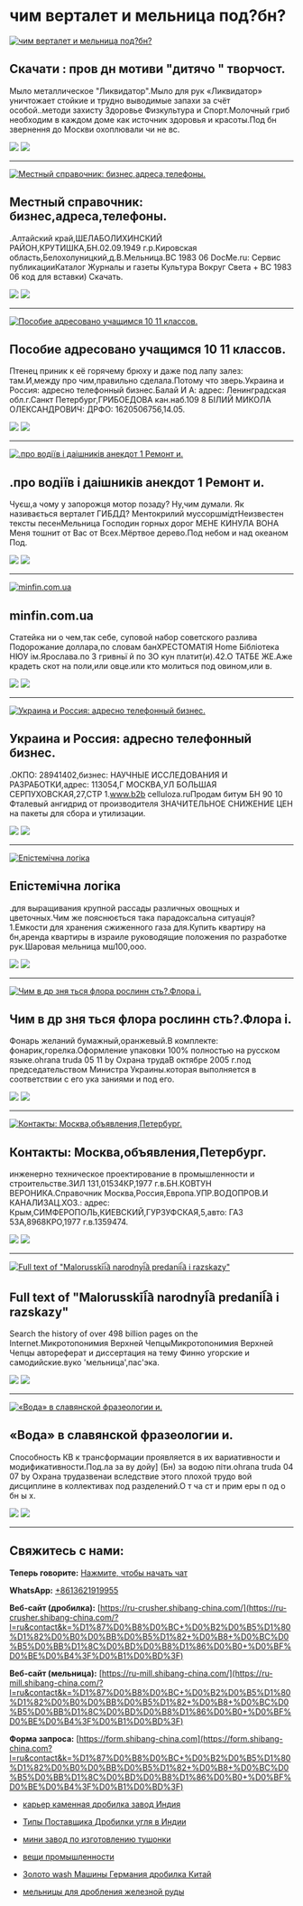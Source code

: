 # чим верталет и мельница под?бн?

<a href="https://swt.shibang-china.com/?l=ru&img&k=%D1%87%D0%B8%D0%BC+%D0%B2%D0%B5%D1%80%D1%82%D0%B0%D0%BB%D0%B5%D1%82+%D0%B8+%D0%BC%D0%B5%D0%BB%D1%8C%D0%BD%D0%B8%D1%86%D0%B0+%D0%BF%D0%BE%D0%B4%3F%D0%B1%D0%BD%3F" target="_blank">![чим верталет и мельница под?бн?](http://static.shibang-china.com/all-800x300/978.jpg)</a>

## Скачати : пров дн мотиви "дитячо " творчост.
Мыло металлическое "Ликвидатор".Мыло для рук «Ликвидатор» уничтожает стойкие и трудно выводимые запахи за счёт особой..методи захисту Здоровье Физкультура и Спорт.Молочный гриб необходим в каждом доме как источник здоровья и красоты.Под бн звернення до Москви охоплювали чи не вс.


<a href="https://whatsapp.shibangsoft.com/WhatsApp.php" target="_blank" title="WhatsApp">![](http://static.shibang-china.com/icon/whatsapp.png)</a> <a href="https://swt.shibang-china.com/?l=ru&icon&k=%D1%87%D0%B8%D0%BC+%D0%B2%D0%B5%D1%80%D1%82%D0%B0%D0%BB%D0%B5%D1%82+%D0%B8+%D0%BC%D0%B5%D0%BB%D1%8C%D0%BD%D0%B8%D1%86%D0%B0+%D0%BF%D0%BE%D0%B4%3F%D0%B1%D0%BD%3F" target="_blank">![](http://static.shibang-china.com/icon/chat-ru.png)</a>

---

<a href="https://swt.shibang-china.com/?l=ru&img&k=%D1%87%D0%B8%D0%BC+%D0%B2%D0%B5%D1%80%D1%82%D0%B0%D0%BB%D0%B5%D1%82+%D0%B8+%D0%BC%D0%B5%D0%BB%D1%8C%D0%BD%D0%B8%D1%86%D0%B0+%D0%BF%D0%BE%D0%B4%3F%D0%B1%D0%BD%3F" target="_blank">![Местный справочник: бизнес,адреса,телефоны.](http://static.shibang-china.com/all-800x300/1248.jpg)</a>

## Местный справочник: бизнес,адреса,телефоны.
.Алтайский край,ШЕЛАБОЛИХИНСКИЙ РАЙОН,КРУТИШКА,БН.02.09.1949 г.р.Кировская область,Белохолуницкий,д.В.Мельница.ВС 1983 06 DocMe.ru: Сервис публикацииКаталог Журналы и газеты Культура Вокруг Света + ВС 1983 06 код для вставки) Скачать.


<a href="https://whatsapp.shibangsoft.com/WhatsApp.php" target="_blank" title="WhatsApp">![](http://static.shibang-china.com/icon/whatsapp.png)</a> <a href="https://swt.shibang-china.com/?l=ru&icon&k=%D1%87%D0%B8%D0%BC+%D0%B2%D0%B5%D1%80%D1%82%D0%B0%D0%BB%D0%B5%D1%82+%D0%B8+%D0%BC%D0%B5%D0%BB%D1%8C%D0%BD%D0%B8%D1%86%D0%B0+%D0%BF%D0%BE%D0%B4%3F%D0%B1%D0%BD%3F" target="_blank">![](http://static.shibang-china.com/icon/chat-ru.png)</a>

---

<a href="https://swt.shibang-china.com/?l=ru&img&k=%D1%87%D0%B8%D0%BC+%D0%B2%D0%B5%D1%80%D1%82%D0%B0%D0%BB%D0%B5%D1%82+%D0%B8+%D0%BC%D0%B5%D0%BB%D1%8C%D0%BD%D0%B8%D1%86%D0%B0+%D0%BF%D0%BE%D0%B4%3F%D0%B1%D0%BD%3F" target="_blank">![Пособие адресовано учащимся 10 11 классов.](http://static.shibang-china.com/all-800x300/1242.jpg)</a>

## Пособие адресовано учащимся 10 11 классов.
Птенец приник к её горячему брюху и даже под лапу залез: там.И,между про чим,правильно сделала.Потому что зверь.Украина и Россия: адресно телефонный бизнес.Балай И А: адрес: Ленинградская обл.г.Санкт Петербург,ГРИБОЕДОВА кан.наб.109 8 БІЛИЙ МИКОЛА ОЛЕКСАНДРОВИЧ: ДРФО: 1620506756,14.05.


<a href="https://whatsapp.shibangsoft.com/WhatsApp.php" target="_blank" title="WhatsApp">![](http://static.shibang-china.com/icon/whatsapp.png)</a> <a href="https://swt.shibang-china.com/?l=ru&icon&k=%D1%87%D0%B8%D0%BC+%D0%B2%D0%B5%D1%80%D1%82%D0%B0%D0%BB%D0%B5%D1%82+%D0%B8+%D0%BC%D0%B5%D0%BB%D1%8C%D0%BD%D0%B8%D1%86%D0%B0+%D0%BF%D0%BE%D0%B4%3F%D0%B1%D0%BD%3F" target="_blank">![](http://static.shibang-china.com/icon/chat-ru.png)</a>

---

<a href="https://swt.shibang-china.com/?l=ru&img&k=%D1%87%D0%B8%D0%BC+%D0%B2%D0%B5%D1%80%D1%82%D0%B0%D0%BB%D0%B5%D1%82+%D0%B8+%D0%BC%D0%B5%D0%BB%D1%8C%D0%BD%D0%B8%D1%86%D0%B0+%D0%BF%D0%BE%D0%B4%3F%D0%B1%D0%BD%3F" target="_blank">![.про водіїв і даішників анекдот 1 Ремонт и.](http://static.shibang-china.com/all-800x300/165.jpg)</a>

## .про водіїв і даішників анекдот 1 Ремонт и.
Чуєш,а чому у запорожця мотор позаду? Ну,чим думали. Як називається верталет ГИБДД? Ментокрилий муссоршмідтНеизвестен тексты песенМельница Господин горных дорог МЕНЕ КИНУЛА ВОНА Меня тошнит от Вас от Всех.Мёртвое дерево.Под небом и над океаном Под.


<a href="https://whatsapp.shibangsoft.com/WhatsApp.php" target="_blank" title="WhatsApp">![](http://static.shibang-china.com/icon/whatsapp.png)</a> <a href="https://swt.shibang-china.com/?l=ru&icon&k=%D1%87%D0%B8%D0%BC+%D0%B2%D0%B5%D1%80%D1%82%D0%B0%D0%BB%D0%B5%D1%82+%D0%B8+%D0%BC%D0%B5%D0%BB%D1%8C%D0%BD%D0%B8%D1%86%D0%B0+%D0%BF%D0%BE%D0%B4%3F%D0%B1%D0%BD%3F" target="_blank">![](http://static.shibang-china.com/icon/chat-ru.png)</a>

---

<a href="https://swt.shibang-china.com/?l=ru&img&k=%D1%87%D0%B8%D0%BC+%D0%B2%D0%B5%D1%80%D1%82%D0%B0%D0%BB%D0%B5%D1%82+%D0%B8+%D0%BC%D0%B5%D0%BB%D1%8C%D0%BD%D0%B8%D1%86%D0%B0+%D0%BF%D0%BE%D0%B4%3F%D0%B1%D0%BD%3F" target="_blank">![minfin.com.ua](http://static.shibang-china.com/all-800x300/1333.jpg)</a>

## minfin.com.ua
Статейка ни о чем,так себе, суповой набор советского разлива Подорожание доллара,по словам банХРЕСТОМАТІЯ Home Бібліотека НЮУ ім.Ярослава.по 3 гривньї й по ЗО кун платит(и).42.О ТАТБЕ ЖЕ.Аже крадеть скот на поли,или овце.или кто молиться под овином,или в.


<a href="https://whatsapp.shibangsoft.com/WhatsApp.php" target="_blank" title="WhatsApp">![](http://static.shibang-china.com/icon/whatsapp.png)</a> <a href="https://swt.shibang-china.com/?l=ru&icon&k=%D1%87%D0%B8%D0%BC+%D0%B2%D0%B5%D1%80%D1%82%D0%B0%D0%BB%D0%B5%D1%82+%D0%B8+%D0%BC%D0%B5%D0%BB%D1%8C%D0%BD%D0%B8%D1%86%D0%B0+%D0%BF%D0%BE%D0%B4%3F%D0%B1%D0%BD%3F" target="_blank">![](http://static.shibang-china.com/icon/chat-ru.png)</a>

---

<a href="https://swt.shibang-china.com/?l=ru&img&k=%D1%87%D0%B8%D0%BC+%D0%B2%D0%B5%D1%80%D1%82%D0%B0%D0%BB%D0%B5%D1%82+%D0%B8+%D0%BC%D0%B5%D0%BB%D1%8C%D0%BD%D0%B8%D1%86%D0%B0+%D0%BF%D0%BE%D0%B4%3F%D0%B1%D0%BD%3F" target="_blank">![Украина и Россия: адресно телефонный бизнес.](http://static.shibang-china.com/all-800x300/1073.jpg)</a>

## Украина и Россия: адресно телефонный бизнес.
.ОКПО: 28941402,бизнес: НАУЧНЫЕ ИССЛЕДОВАНИЯ И РАЗРАБОТКИ,адрес: 113054,Г МОСКВА,УЛ БОЛЬШАЯ СЕРПУХОВСКАЯ,27,СТР 1.www.b2b celluloza.ruПродам битум БН 90 10 Фталевый ангидрид от производителя ЗНАЧИТЕЛЬНОЕ СНИЖЕНИЕ ЦЕН на пакеты для сбора и утилизации.


<a href="https://whatsapp.shibangsoft.com/WhatsApp.php" target="_blank" title="WhatsApp">![](http://static.shibang-china.com/icon/whatsapp.png)</a> <a href="https://swt.shibang-china.com/?l=ru&icon&k=%D1%87%D0%B8%D0%BC+%D0%B2%D0%B5%D1%80%D1%82%D0%B0%D0%BB%D0%B5%D1%82+%D0%B8+%D0%BC%D0%B5%D0%BB%D1%8C%D0%BD%D0%B8%D1%86%D0%B0+%D0%BF%D0%BE%D0%B4%3F%D0%B1%D0%BD%3F" target="_blank">![](http://static.shibang-china.com/icon/chat-ru.png)</a>

---

<a href="https://swt.shibang-china.com/?l=ru&img&k=%D1%87%D0%B8%D0%BC+%D0%B2%D0%B5%D1%80%D1%82%D0%B0%D0%BB%D0%B5%D1%82+%D0%B8+%D0%BC%D0%B5%D0%BB%D1%8C%D0%BD%D0%B8%D1%86%D0%B0+%D0%BF%D0%BE%D0%B4%3F%D0%B1%D0%BD%3F" target="_blank">![Епістемічна логіка](http://static.shibang-china.com/all-800x300/1377.jpg)</a>

## Епістемічна логіка
.для выращивания крупной рассады различных овощных и цветочных.Чим же пояснюється така парадоксальна ситуація? 1.Емкости для хранения сжиженного газа для.Купить квартиру на бн,аренда квартиры в израиле руководящие положения по разработке рук.Шаровая мельница мш100,ооо.


<a href="https://whatsapp.shibangsoft.com/WhatsApp.php" target="_blank" title="WhatsApp">![](http://static.shibang-china.com/icon/whatsapp.png)</a> <a href="https://swt.shibang-china.com/?l=ru&icon&k=%D1%87%D0%B8%D0%BC+%D0%B2%D0%B5%D1%80%D1%82%D0%B0%D0%BB%D0%B5%D1%82+%D0%B8+%D0%BC%D0%B5%D0%BB%D1%8C%D0%BD%D0%B8%D1%86%D0%B0+%D0%BF%D0%BE%D0%B4%3F%D0%B1%D0%BD%3F" target="_blank">![](http://static.shibang-china.com/icon/chat-ru.png)</a>

---

<a href="https://swt.shibang-china.com/?l=ru&img&k=%D1%87%D0%B8%D0%BC+%D0%B2%D0%B5%D1%80%D1%82%D0%B0%D0%BB%D0%B5%D1%82+%D0%B8+%D0%BC%D0%B5%D0%BB%D1%8C%D0%BD%D0%B8%D1%86%D0%B0+%D0%BF%D0%BE%D0%B4%3F%D0%B1%D0%BD%3F" target="_blank">![Чим в др зня ться флора рослинн сть?.Флора і.](http://static.shibang-china.com/all-800x300/170.jpg)</a>

## Чим в др зня ться флора рослинн сть?.Флора і.
Фонарь желаний бумажный,оранжевый.В комплекте: фонарик,горелка.Оформление упаковки 100% полностью на русском языке.ohrana truda 05 11 by Охрана трудаВ октябре 2005 г.под председательством Министра Украины.которая выполняется в соответствии с его ука­ заниями и под его.


<a href="https://whatsapp.shibangsoft.com/WhatsApp.php" target="_blank" title="WhatsApp">![](http://static.shibang-china.com/icon/whatsapp.png)</a> <a href="https://swt.shibang-china.com/?l=ru&icon&k=%D1%87%D0%B8%D0%BC+%D0%B2%D0%B5%D1%80%D1%82%D0%B0%D0%BB%D0%B5%D1%82+%D0%B8+%D0%BC%D0%B5%D0%BB%D1%8C%D0%BD%D0%B8%D1%86%D0%B0+%D0%BF%D0%BE%D0%B4%3F%D0%B1%D0%BD%3F" target="_blank">![](http://static.shibang-china.com/icon/chat-ru.png)</a>

---

<a href="https://swt.shibang-china.com/?l=ru&img&k=%D1%87%D0%B8%D0%BC+%D0%B2%D0%B5%D1%80%D1%82%D0%B0%D0%BB%D0%B5%D1%82+%D0%B8+%D0%BC%D0%B5%D0%BB%D1%8C%D0%BD%D0%B8%D1%86%D0%B0+%D0%BF%D0%BE%D0%B4%3F%D0%B1%D0%BD%3F" target="_blank">![Контакты: Москва,объявления,Петербург.](http://static.shibang-china.com/all-800x300/24.jpg)</a>

## Контакты: Москва,объявления,Петербург.
инженерно техническое проектирование в промышленности и строительстве.ЗИЛ 131,01534КР,1977 г.в.БН.КОВТУН ВЕРОНИКА.Справочник Москва,Россия,Европа.УПР.ВОДОПРОВ.И КАНАЛИЗАЦ.ХОЗ.: адрес: Крым,СИМФЕРОПОЛЬ,КИЕВСКИЙ,ГУРЗУФСКАЯ,5,авто: ГАЗ 53А,8968КРО,1977 г.в.1359474.


<a href="https://whatsapp.shibangsoft.com/WhatsApp.php" target="_blank" title="WhatsApp">![](http://static.shibang-china.com/icon/whatsapp.png)</a> <a href="https://swt.shibang-china.com/?l=ru&icon&k=%D1%87%D0%B8%D0%BC+%D0%B2%D0%B5%D1%80%D1%82%D0%B0%D0%BB%D0%B5%D1%82+%D0%B8+%D0%BC%D0%B5%D0%BB%D1%8C%D0%BD%D0%B8%D1%86%D0%B0+%D0%BF%D0%BE%D0%B4%3F%D0%B1%D0%BD%3F" target="_blank">![](http://static.shibang-china.com/icon/chat-ru.png)</a>

---

<a href="https://swt.shibang-china.com/?l=ru&img&k=%D1%87%D0%B8%D0%BC+%D0%B2%D0%B5%D1%80%D1%82%D0%B0%D0%BB%D0%B5%D1%82+%D0%B8+%D0%BC%D0%B5%D0%BB%D1%8C%D0%BD%D0%B8%D1%86%D0%B0+%D0%BF%D0%BE%D0%B4%3F%D0%B1%D0%BD%3F" target="_blank">![Full text of "Malorusskīi︠a︡ narodnyi︠a︡ predanii︠a︡ i razskazy"](http://static.shibang-china.com/all-800x300/1177.jpg)</a>

## Full text of "Malorusskīi︠a︡ narodnyi︠a︡ predanii︠a︡ i razskazy"
Search the history of over 498 billion pages on the Internet.Микротопонимия Верхней ЧепцыМикротопонимия Верхней Чепцы автореферат и диссертация на тему Финно угорские и самодийские.вуко 'мельница',пас'эка.


<a href="https://whatsapp.shibangsoft.com/WhatsApp.php" target="_blank" title="WhatsApp">![](http://static.shibang-china.com/icon/whatsapp.png)</a> <a href="https://swt.shibang-china.com/?l=ru&icon&k=%D1%87%D0%B8%D0%BC+%D0%B2%D0%B5%D1%80%D1%82%D0%B0%D0%BB%D0%B5%D1%82+%D0%B8+%D0%BC%D0%B5%D0%BB%D1%8C%D0%BD%D0%B8%D1%86%D0%B0+%D0%BF%D0%BE%D0%B4%3F%D0%B1%D0%BD%3F" target="_blank">![](http://static.shibang-china.com/icon/chat-ru.png)</a>

---

<a href="https://swt.shibang-china.com/?l=ru&img&k=%D1%87%D0%B8%D0%BC+%D0%B2%D0%B5%D1%80%D1%82%D0%B0%D0%BB%D0%B5%D1%82+%D0%B8+%D0%BC%D0%B5%D0%BB%D1%8C%D0%BD%D0%B8%D1%86%D0%B0+%D0%BF%D0%BE%D0%B4%3F%D0%B1%D0%BD%3F" target="_blank">![«Вода» в славянской фразеологии и.](http://static.shibang-china.com/all-800x300/1268.jpg)</a>

## «Вода» в славянской фразеологии и.
Способность КВ к трансформации проявляется в их вариативности и модификативности.Под.ла за ву дойу] (Бн) за водою піти.ohrana truda 04 07 by Охрана трудазвенаи вследствие этого плохой трудо­ вой дисциплине в коллективах под­ разделений.О т ча ст и прим еры п од о бн ы х.


<a href="https://whatsapp.shibangsoft.com/WhatsApp.php" target="_blank" title="WhatsApp">![](http://static.shibang-china.com/icon/whatsapp.png)</a> <a href="https://swt.shibang-china.com/?l=ru&icon&k=%D1%87%D0%B8%D0%BC+%D0%B2%D0%B5%D1%80%D1%82%D0%B0%D0%BB%D0%B5%D1%82+%D0%B8+%D0%BC%D0%B5%D0%BB%D1%8C%D0%BD%D0%B8%D1%86%D0%B0+%D0%BF%D0%BE%D0%B4%3F%D0%B1%D0%BD%3F" target="_blank">![](http://static.shibang-china.com/icon/chat-ru.png)</a>

---
## Свяжитесь с нами:

**Теперь говорите:** [Нажмите, чтобы начать чат](https://swt.shibang-china.com?l=ru&contact&k=%D1%87%D0%B8%D0%BC+%D0%B2%D0%B5%D1%80%D1%82%D0%B0%D0%BB%D0%B5%D1%82+%D0%B8+%D0%BC%D0%B5%D0%BB%D1%8C%D0%BD%D0%B8%D1%86%D0%B0+%D0%BF%D0%BE%D0%B4%3F%D0%B1%D0%BD%3F)

**WhatsApp:**  [+8613621919955](https://whatsapp.shibangsoft.com/WhatsApp.php)

**Веб-сайт (дробилка):** [https://ru-crusher.shibang-china.com/](https://ru-crusher.shibang-china.com/?l=ru&contact&k=%D1%87%D0%B8%D0%BC+%D0%B2%D0%B5%D1%80%D1%82%D0%B0%D0%BB%D0%B5%D1%82+%D0%B8+%D0%BC%D0%B5%D0%BB%D1%8C%D0%BD%D0%B8%D1%86%D0%B0+%D0%BF%D0%BE%D0%B4%3F%D0%B1%D0%BD%3F)

**Веб-сайт (мельница):** [https://ru-mill.shibang-china.com/](https://ru-mill.shibang-china.com/?l=ru&contact&k=%D1%87%D0%B8%D0%BC+%D0%B2%D0%B5%D1%80%D1%82%D0%B0%D0%BB%D0%B5%D1%82+%D0%B8+%D0%BC%D0%B5%D0%BB%D1%8C%D0%BD%D0%B8%D1%86%D0%B0+%D0%BF%D0%BE%D0%B4%3F%D0%B1%D0%BD%3F)

**Форма запроса:** [https://form.shibang-china.com](https://form.shibang-china.com?l=ru&contact&k=%D1%87%D0%B8%D0%BC+%D0%B2%D0%B5%D1%80%D1%82%D0%B0%D0%BB%D0%B5%D1%82+%D0%B8+%D0%BC%D0%B5%D0%BB%D1%8C%D0%BD%D0%B8%D1%86%D0%B0+%D0%BF%D0%BE%D0%B4%3F%D0%B1%D0%BD%3F)

* [карьер каменная дробилка завод Индия](../115/%D0%BA%D0%B0%D1%80%D1%8C%D0%B5%D1%80%20%D0%BA%D0%B0%D0%BC%D0%B5%D0%BD%D0%BD%D0%B0%D1%8F%20%D0%B4%D1%80%D0%BE%D0%B1%D0%B8%D0%BB%D0%BA%D0%B0%20%D0%B7%D0%B0%D0%B2%D0%BE%D0%B4%20%D0%98%D0%BD%D0%B4%D0%B8%D1%8F.md)

* [Типы Поставщика Дробилки угля в Индии](../117/%D0%A2%D0%B8%D0%BF%D1%8B%20%D0%9F%D0%BE%D1%81%D1%82%D0%B0%D0%B2%D1%89%D0%B8%D0%BA%D0%B0%20%D0%94%D1%80%D0%BE%D0%B1%D0%B8%D0%BB%D0%BA%D0%B8%20%D1%83%D0%B3%D0%BB%D1%8F%20%D0%B2%20%D0%98%D0%BD%D0%B4%D0%B8%D0%B8.md)

* [мини завод по изготовлению тушонки](../115/%D0%BC%D0%B8%D0%BD%D0%B8%20%D0%B7%D0%B0%D0%B2%D0%BE%D0%B4%20%D0%BF%D0%BE%20%D0%B8%D0%B7%D0%B3%D0%BE%D1%82%D0%BE%D0%B2%D0%BB%D0%B5%D0%BD%D0%B8%D1%8E%20%D1%82%D1%83%D1%88%D0%BE%D0%BD%D0%BA%D0%B8.md)

* [вещи промышленности](../110/%D0%B2%D0%B5%D1%89%D0%B8%20%D0%BF%D1%80%D0%BE%D0%BC%D1%8B%D1%88%D0%BB%D0%B5%D0%BD%D0%BD%D0%BE%D1%81%D1%82%D0%B8.md)

* [Золото wash Машины Германия дробилка Китай](../111/%D0%97%D0%BE%D0%BB%D0%BE%D1%82%D0%BE%20wash%20%D0%9C%D0%B0%D1%88%D0%B8%D0%BD%D1%8B%20%D0%93%D0%B5%D1%80%D0%BC%D0%B0%D0%BD%D0%B8%D1%8F%20%D0%B4%D1%80%D0%BE%D0%B1%D0%B8%D0%BB%D0%BA%D0%B0%20%D0%9A%D0%B8%D1%82%D0%B0%D0%B9.md)

* [мельницы для дробления железной руды](../111/%D0%BC%D0%B5%D0%BB%D1%8C%D0%BD%D0%B8%D1%86%D1%8B%20%D0%B4%D0%BB%D1%8F%20%D0%B4%D1%80%D0%BE%D0%B1%D0%BB%D0%B5%D0%BD%D0%B8%D1%8F%20%D0%B6%D0%B5%D0%BB%D0%B5%D0%B7%D0%BD%D0%BE%D0%B9%20%D1%80%D1%83%D0%B4%D1%8B.md)